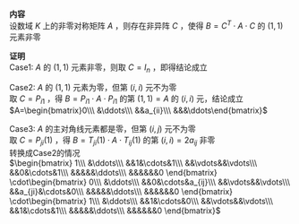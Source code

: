 **内容**  
设数域 $K$ 上的非零对称矩阵 $A$ ，则存在非异阵 $C$ ，使得 $B=C^T\cdot A\cdot C$ 的 $(1,1)$ 元素非零  
  
**证明**  
Case1:  $A$ 的 $(1,1)$ 元素非零，则取 $C=I_n$ ，即得结论成立  
  
Case2:  $A$ 的 $(1,1)$ 元素为零，但第 $(i,i)$ 元不为零  
取 $C=P_{i1}$ ，得 $B=P_{i1}\cdot A\cdot P_{i1}$ 的第 $(1,1)=A$ 的 $(i,i)$ 元，结论成立  
 $A=\begin{bmatrix}0\\\ &\ddots\\\ &&a_{ii}\\\ &&&\ddots\end{bmatrix}$  
  
  
Case3:  $A$ 的主对角线元素都是零，但第 $(i,j)$ 元不为零  
取 $C=P_{ji}(1)$ ，得 $B=T_{ji}(1)\cdot A\cdot T_{ij}(1)$ 的第 $(i,i)=2a_{ij}$ 非零  
转换成Case2的情况  
 $\begin{bmatrix}  
1\\\ &\ddots\\\ &&1&\cdots&1\\\ &&\vdots&&\vdots\\\ &&0&\cdots&1\\\ &&&&&\ddots\\\ &&&&&&0  
\end{bmatrix}  
\cdot\begin{bmatrix}  
0\\\ &\ddots\\\ &&0&\cdots&a_{ij}\\\ &&\vdots&&\vdots\\\ &&a_{ji}&\cdots&0\\\ &&&&&\ddots\\\ &&&&&&0  
\end{bmatrix}  
\cdot\begin{bmatrix}  
1\\\ &\ddots\\\ &&1&\cdots&0\\\ &&\vdots&&\vdots\\\ &&1&\cdots&1\\\ &&&&&\ddots\\\ &&&&&&0  
\end{bmatrix}$  
